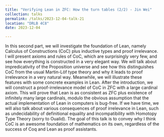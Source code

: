 ```yaml
---
title: "Verifying Lean in ZFC: How the turn tables (2/2) - Jin Wei"
collection: talks
permalink: /talks/2023-12-04-talk-21
location: "DRLB 4C8"
date: 2023-12-04

---
```


In this second part, we will investigate the foundation of Lean, namely Calculus of Constructions (CoC) plus inductive types and proof irrelevance. I will present axioms and rules of CoC, which are surprisingly very few, and see how everything is constructed in a very elegant way. We will talk about impredicativity of the Proposition universe and see how this distinguishes CoC from the usual Martin-Löf type theory and why it leads to proof irrelevance in a very natural way. Meanwhile, we will illustrate these features with some concrete examples in Lean. After the introduction, we will construct a proof-irrelevance model of CoC in ZFC with a large cardinal axiom. This will prove that Lean is as consistent as ZFC plus existence of infinitely many large cardinals, modulo the obvious assumption that the actual implementation of Lean in computers is bug-free. If we have time, we will also talk about various consequences of proof irrelevance in Lean, such as undecidability of definitional equality and incompatibility with Homotopy Type Theory (sorry to Oualid). The goal of this talk is to convey why I think CoC is an awesome foundation of mathematics on its own, regardless of the success of Coq and Lean as proof assistants.







